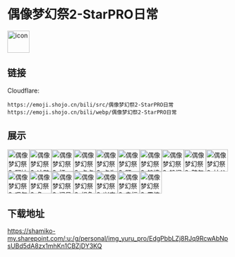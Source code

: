 # 偶像梦幻祭2-StarPRO日常
<img src="https://emoji.shojo.cn/bili/src/偶像梦幻祭2-StarPRO日常/icon.png" width="50" height="50" alt="icon">

## 链接
Cloudflare:
```
https://emoji.shojo.cn/bili/src/偶像梦幻祭2-StarPRO日常
https://emoji.shojo.cn/bili/webp/偶像梦幻祭2-StarPRO日常
```
## 展示
<img src="https://emoji.shojo.cn/bili/src/偶像梦幻祭2-StarPRO日常/偶像梦幻祭2-阿妹胫骨.png" width="50" height="50" alt="偶像梦幻祭2-阿妹胫骨"><img src="https://emoji.shojo.cn/bili/src/偶像梦幻祭2-StarPRO日常/偶像梦幻祭2-冲鸭.png" width="50" height="50" alt="偶像梦幻祭2-冲鸭"><img src="https://emoji.shojo.cn/bili/src/偶像梦幻祭2-StarPRO日常/偶像梦幻祭2-打call.png" width="50" height="50" alt="偶像梦幻祭2-打call"><img src="https://emoji.shojo.cn/bili/src/偶像梦幻祭2-StarPRO日常/偶像梦幻祭2-点点点.png" width="50" height="50" alt="偶像梦幻祭2-点点点"><img src="https://emoji.shojo.cn/bili/src/偶像梦幻祭2-StarPRO日常/偶像梦幻祭2-点头.png" width="50" height="50" alt="偶像梦幻祭2-点头"><img src="https://emoji.shojo.cn/bili/src/偶像梦幻祭2-StarPRO日常/偶像梦幻祭2-盯.png" width="50" height="50" alt="偶像梦幻祭2-盯"><img src="https://emoji.shojo.cn/bili/src/偶像梦幻祭2-StarPRO日常/偶像梦幻祭2-躲墙角.png" width="50" height="50" alt="偶像梦幻祭2-躲墙角"><img src="https://emoji.shojo.cn/bili/src/偶像梦幻祭2-StarPRO日常/偶像梦幻祭2-躲闪.png" width="50" height="50" alt="偶像梦幻祭2-躲闪"><img src="https://emoji.shojo.cn/bili/src/偶像梦幻祭2-StarPRO日常/偶像梦幻祭2-鼓气.png" width="50" height="50" alt="偶像梦幻祭2-鼓气"><img src="https://emoji.shojo.cn/bili/src/偶像梦幻祭2-StarPRO日常/偶像梦幻祭2-神父之光.png" width="50" height="50" alt="偶像梦幻祭2-神父之光"><img src="https://emoji.shojo.cn/bili/src/偶像梦幻祭2-StarPRO日常/偶像梦幻祭2-叹气.png" width="50" height="50" alt="偶像梦幻祭2-叹气"><img src="https://emoji.shojo.cn/bili/src/偶像梦幻祭2-StarPRO日常/偶像梦幻祭2-危.png" width="50" height="50" alt="偶像梦幻祭2-危"><img src="https://emoji.shojo.cn/bili/src/偶像梦幻祭2-StarPRO日常/偶像梦幻祭2-问号.png" width="50" height="50" alt="偶像梦幻祭2-问号"><img src="https://emoji.shojo.cn/bili/src/偶像梦幻祭2-StarPRO日常/偶像梦幻祭2-想鱼.png" width="50" height="50" alt="偶像梦幻祭2-想鱼"><img src="https://emoji.shojo.cn/bili/src/偶像梦幻祭2-StarPRO日常/偶像梦幻祭2-兴奋.png" width="50" height="50" alt="偶像梦幻祭2-兴奋"><img src="https://emoji.shojo.cn/bili/src/偶像梦幻祭2-StarPRO日常/偶像梦幻祭2-幸福.png" width="50" height="50" alt="偶像梦幻祭2-幸福"><img src="https://emoji.shojo.cn/bili/src/偶像梦幻祭2-StarPRO日常/偶像梦幻祭2-震惊.png" width="50" height="50" alt="偶像梦幻祭2-震惊">

## 下载地址

https://shamiko-my.sharepoint.com/:u:/g/personal/img_yuru_pro/EdgPbbLZj8RJq9RcwAbNpsUBd5dA8zx1mhKn1CBZjDY3KQ